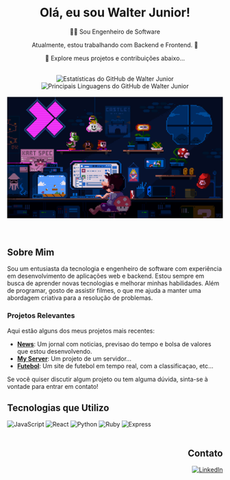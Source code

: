 <div align="center">
  <h1>Olá, eu sou Walter Junior!</h1>
</div>

<div align="center">
  <p>👨‍💻 Sou Engenheiro de Software</p>
  <p>Atualmente, estou trabalhando com Backend e Frontend. 🏢</p>
  <p>💞️ Explore meus projetos e contribuições abaixo...</p>
</div>

<br />

<div align="center">   
  <img height="145em" src="https://github-readme-stats.vercel.app/api?username=w4lterjr&show_icons=true&theme=gotham&include_all_commits=true&count_private=true" alt="Estatísticas do GitHub de Walter Junior" />
  <img height="145em" src="https://github-readme-stats.vercel.app/api/top-langs/?username=w4lterjr&layout=compact&langs_count=7&theme=gotham" alt="Principais Linguagens do GitHub de Walter Junior" />
</div>

<br />

<div align="center">
  <img src="https://github.com/w4lterjr/w4lterjr/blob/main/img/mario.gif" alt="Gif do Mario"/>
</div>

<br />



<br />

## Sobre Mim

Sou um entusiasta da tecnologia e engenheiro de software com experiência em desenvolvimento de aplicações web e backend. Estou sempre em busca de aprender novas tecnologias e melhorar minhas habilidades. Além de programar, gosto de assistir filmes, o que me ajuda a manter uma abordagem criativa para a resolução de problemas.

### Projetos Relevantes

Aqui estão alguns dos meus projetos mais recentes:

- **[News](https://github.com/w4lterjr/news)**: Um jornal com noticias, previsao do tempo e bolsa de valores que estou desenvolvendo.
- **[My Server](https://github.com/w4lterjr/my_server)**: Um projeto de um servidor...
- **[Futebol](https://github.com/w4lterjr/futebol)**: Um site de futebol em tempo real, com a classificaçao, etc...

Se você quiser discutir algum projeto ou tem alguma dúvida, sinta-se à vontade para entrar em contato!


<div align="left">

  ## Tecnologias que Utilizo
  <img src="https://img.shields.io/badge/JavaScript-%23F7DF1C?style=for-the-badge&logo=javascript&logoColor=black" alt="JavaScript" height="40"/>
  <img src="https://img.shields.io/badge/React-%23282C34?style=for-the-badge&logo=react&logoColor=61DAFB" alt="React" height="40"/>
  <img src="https://img.shields.io/badge/Python-%2324B7A8?style=for-the-badge&logo=python&logoColor=white" alt="Python" height="40"/>
  <img src="https://img.shields.io/badge/Ruby-%23CC342D?style=for-the-badge&logo=ruby&logoColor=white" alt="Ruby" height="40"/>
  <img src="https://img.shields.io/badge/Express-%23000000?style=for-the-badge&logo=express&logoColor=white" alt="Express" height="40"/>
</div>

<br />

<div align="right">

  ## Contato
  <a href="https://www.linkedin.com/in/w4lterjr" target="_blank">
    <img src="https://img.shields.io/badge/-LinkedIn-%230077B5?style=for-the-badge&logo=linkedin&logoColor=white" alt="LinkedIn" height="30"/>
  </a>
</div>


